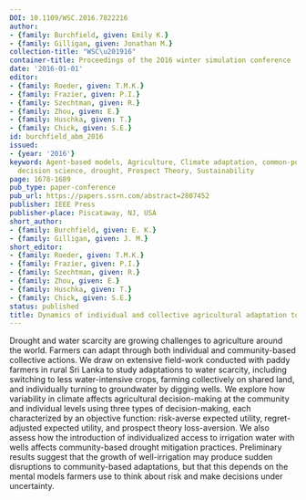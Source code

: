 ```yaml
---
DOI: 10.1109/WSC.2016.7822216
author:
- {family: Burchfield, given: Emily K.}
- {family: Gilligan, given: Jonathan M.}
collection-title: "WSC\u201916"
container-title: Proceedings of the 2016 winter simulation conference
date: '2016-01-01'
editor:
- {family: Roeder, given: T.M.K.}
- {family: Frazier, given: P.I.}
- {family: Szechtman, given: R.}
- {family: Zhou, given: E.}
- {family: Huschka, given: T.}
- {family: Chick, given: S.E.}
id: burchfield_abm_2016
issued:
- {year: '2016'}
keyword: Agent-based models, Agriculture, Climate adaptation, common-pool resources,
  decision science, drought, Prospect Theory, Sustainability
page: 1678-1689
pub_type: paper-conference
pub_url: https://papers.ssrn.com/abstract=2807452
publisher: IEEE Press
publisher-place: Piscataway, NJ, USA
short_author:
- {family: Burchfield, given: E. K.}
- {family: Gilligan, given: J. M.}
short_editor:
- {family: Roeder, given: T.M.K.}
- {family: Frazier, given: P.I.}
- {family: Szechtman, given: R.}
- {family: Zhou, given: E.}
- {family: Huschka, given: T.}
- {family: Chick, given: S.E.}
status: published
title: Dynamics of individual and collective agricultural adaptation to water scarcity
---
```

Drought and water scarcity are growing challenges to agriculture around the world. Farmers can adapt through both individual and community-based collective actions. We draw on extensive field-work conducted with paddy farmers in rural Sri Lanka to study adaptations to water scarcity, including switching to less water-intensive crops, farming collectively on shared land, and individually turning to groundwater by digging wells. We explore how variability in climate affects agricultural decision-making at the community and individual levels using three types of decision-making, each characterized by an objective function: risk-averse expected utility, regret-adjusted expected utility, and prospect theory loss-aversion. We also assess how the introduction of individualized access to irrigation water with wells affects community-based drought mitigation practices. Preliminary results suggest that the growth of well-irrigation may produce sudden disruptions to community-based adaptations, but that this depends on the mental models farmers use to think about risk and make decisions under uncertainty.
